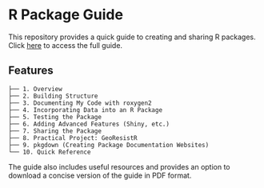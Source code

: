 # R Package Guide

This repository provides a quick guide to creating and sharing R packages.  
Click [here](https://anasta874.github.io/R_Package_Guide/) to access the full guide.

## Features

```
├── 1. Overview
├── 2. Building Structure
├── 3. Documenting My Code with roxygen2
├── 4. Incorporating Data into an R Package
├── 5. Testing the Package
├── 6. Adding Advanced Features (Shiny, etc.)
├── 7. Sharing the Package
├── 8. Practical Project: GeoResistR
├── 9. pkgdown (Creating Package Documentation Websites)
└── 10. Quick Reference
```


The guide also includes useful resources and provides an option to download a concise version of the guide in PDF format.
